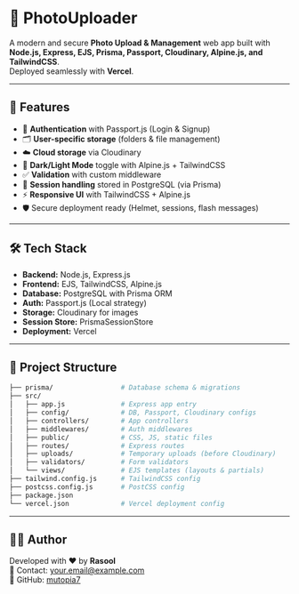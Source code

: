 # 📸 PhotoUploader

A modern and secure **Photo Upload & Management** web app built with **Node.js, Express, EJS, Prisma, Passport, Cloudinary, Alpine.js, and TailwindCSS**.  
Deployed seamlessly with **Vercel**.  

---

## 🚀 Features
- 🔐 **Authentication** with Passport.js (Login & Signup)
- 🗂️ **User-specific storage** (folders & file management)
- ☁️ **Cloud storage** via Cloudinary
- 🎨 **Dark/Light Mode** toggle with Alpine.js + TailwindCSS
- ✅ **Validation** with custom middleware
- 💾 **Session handling** stored in PostgreSQL (via Prisma)
- ⚡ **Responsive UI** with TailwindCSS + Alpine.js
- 🛡️ Secure deployment ready (Helmet, sessions, flash messages)

---

## 🛠️ Tech Stack
- **Backend:** Node.js, Express.js
- **Frontend:** EJS, TailwindCSS, Alpine.js
- **Database:** PostgreSQL with Prisma ORM
- **Auth:** Passport.js (Local strategy)
- **Storage:** Cloudinary for images
- **Session Store:** PrismaSessionStore
- **Deployment:** Vercel

---

## 📂 Project Structure
```bash
├── prisma/                 # Database schema & migrations
├── src/
│   ├── app.js              # Express app entry
│   ├── config/             # DB, Passport, Cloudinary configs
│   ├── controllers/        # App controllers
│   ├── middlewares/        # Auth middlewares
│   ├── public/             # CSS, JS, static files
│   ├── routes/             # Express routes
│   ├── uploads/            # Temporary uploads (before Cloudinary)
│   ├── validators/         # Form validators
│   └── views/              # EJS templates (layouts & partials)
├── tailwind.config.js      # TailwindCSS config
├── postcss.config.js       # PostCSS config
├── package.json
└── vercel.json             # Vercel deployment config
```

---


## 👨‍💻 Author
Developed with ❤️ by **Rasool**  
📧 Contact: your.email@example.com  
🐙 GitHub: [mutopia7](https://github.com/mutopia7)


